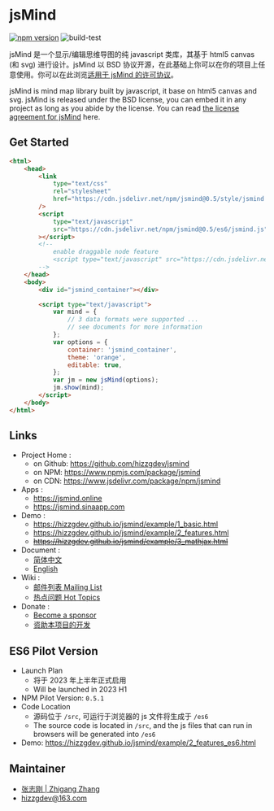 # jsMind

[![npm version](https://badge.fury.io/js/jsmind.svg)](https://www.npmjs.com/package/jsmind)
![build-test](https://github.com/hizzgdev/jsmind/actions/workflows/node.js.yml/badge.svg)

jsMind 是一个显示/编辑思维导图的纯 javascript 类库，其基于 html5 canvas (和 svg) 进行设计。jsMind 以 BSD 协议开源，在此基础上你可以在你的项目上任意使用。你可以在此浏览[适用于 jsMind 的许可协议][3]。

jsMind is mind map library built by javascript, it base on html5 canvas and svg. jsMind is released under the BSD license, you can embed it in any project as long as you abide by the license. You can read [the license agreement for jsMind][3] here.

## Get Started

```html
<html>
    <head>
        <link
            type="text/css"
            rel="stylesheet"
            href="https://cdn.jsdelivr.net/npm/jsmind@0.5/style/jsmind.css"
        />
        <script
            type="text/javascript"
            src="https://cdn.jsdelivr.net/npm/jsmind@0.5/es6/jsmind.js"
        ></script>
        <!--
            enable draggable node feature
            <script type="text/javascript" src="https://cdn.jsdelivr.net/npm/jsmind@0.5/es6/jsmind.draggable-node.js"></script>
        -->
    </head>
    <body>
        <div id="jsmind_container"></div>

        <script type="text/javascript">
            var mind = {
                // 3 data formats were supported ...
                // see documents for more information
            };
            var options = {
                container: 'jsmind_container',
                theme: 'orange',
                editable: true,
            };
            var jm = new jsMind(options);
            jm.show(mind);
        </script>
    </body>
</html>
```

## Links

-   Project Home :
    -   on Github: <https://github.com/hizzgdev/jsmind>
    -   on NPM: <https://www.npmjs.com/package/jsmind>
    -   on CDN: <https://www.jsdelivr.com/package/npm/jsmind>
-   Apps :
    -   <https://jsmind.online>
    -   <https://jsmind.sinaapp.com>
-   Demo :
    -   <https://hizzgdev.github.io/jsmind/example/1_basic.html>
    -   <https://hizzgdev.github.io/jsmind/example/2_features.html>
    -   ~~<https://hizzgdev.github.io/jsmind/example/3_mathjax.html>~~
-   Document :
    -   [简体中文][1]
    -   [English][2]
-   Wiki :
    -   [邮件列表 Mailing List](../../wiki/MailingList)
    -   [热点问题 Hot Topics](../../wiki/HotTopics)
-   Donate :
    -   [Become a sponsor][4]
    -   [资助本项目的开发][5]

## ES6 Pilot Version

-   Launch Plan
    -   将于 2023 年上半年正式启用
    -   Will be launched in 2023 H1
-   NPM Pilot Version: `0.5.1`
-   Code Location
    -   源码位于 `/src`, 可运行于浏览器的 js 文件将生成于 `/es6`
    -   The source code is located in `/src`, and the js files that can run in browsers will be generated into `/es6`
-   Demo: <https://hizzgdev.github.io/jsmind/example/2_features_es6.html>

## Maintainer

-   [张志刚 | Zhigang Zhang](https://hizzgdev.github.io)
-   hizzgdev@163.com

[1]: docs/zh/index.md
[2]: docs/en/index.md
[3]: LICENSE
[4]: https://github.com/sponsors/hizzgdev
[5]: https://hizzgdev.github.io/sponsor.html
